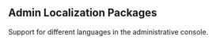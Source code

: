 Admin Localization Packages
---------------------

Support for different languages in the administrative console.
